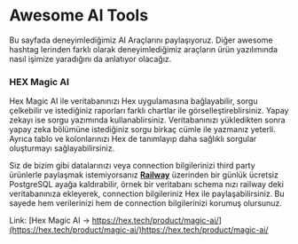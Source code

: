 # Awesome AI Tools

Bu sayfada deneyimlediğimiz AI Araçlarını paylaşıyoruz. Diğer awesome hashtag lerinden farklı olarak deneyimlediğimiz araçların ürün yazılımında nasıl işimize yaradığını da anlatıyor olacağız.

### HEX Magic AI

Hex Magic AI ile veritabanınızı Hex uygulamasına bağlayabilir, sorgu çelkebilir ve istediğiniz raporları farklı chartlar ile görselleştireblirsiniz.
Yapay zekayı ise sorgu yazımında kullanablirsiniz. Veritabanınızı yükledikten sonra yapay zeka bölümüne istediğiniz sorgu birkaç cümle ile yazmanız yeterli. Ayrıca tablo ve kolonlarınızı Hex de tanımlayıp daha sağlıklı sorgular oluşturmayı sağlayabilirsiniz.

Siz de bizim gibi datalarınızı veya connection bilgilerinizi third party ürünlerle paylaşmak istemiyorsanız **[Railway](https://railway.app/)** üzerinden bir günlük ücretsiz PostgreSQL ayağa kaldırabilir, örnek bir veritabanı schema nızı railway deki veritabanınıza ekleyerek, connection bilgileriniz Hex ile paylaşabilirsiniz. Bu sayede hem verilerinizi hem de connection bilgilerinizi korumuş olursunuz.  

Link: [Hex Magic AI -> https://hex.tech/product/magic-ai/](https://hex.tech/product/magic-ai/)https://hex.tech/product/magic-ai/
  



